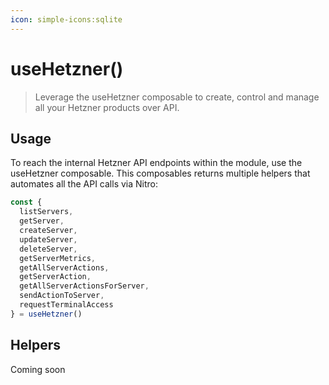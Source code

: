 ```yaml
---
icon: simple-icons:sqlite
---
```


# useHetzner()

> Leverage the useHetzner composable to create, control and manage all your Hetzner products over API.

<!-- :read-more{to=""} -->

## Usage

To reach the internal Hetzner API endpoints within the module, use the useHetzner composable. 
This composables returns multiple helpers that automates all the API calls via Nitro:

```ts
const { 
  listServers, 
  getServer, 
  createServer, 
  updateServer, 
  deleteServer, 
  getServerMetrics, 
  getAllServerActions, 
  getServerAction, 
  getAllServerActionsForServer, 
  sendActionToServer, 
  requestTerminalAccess
} = useHetzner()

```

## Helpers

Coming soon